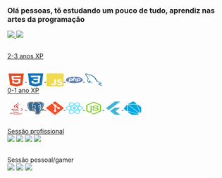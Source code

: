 ### Olá pessoas, tô estudando um pouco de tudo, aprendiz nas artes da programação
<div>
  <a href="https://beacons.page/alvarolou"/>
  <img height="150em" src="https://github-readme-stats.vercel.app/api?username=alvarolou&show_icons=true&theme=chartreuse-dark&include_all_commits=true&count_private=true"/>
  <img height="150em" src="https://github-readme-stats.vercel.app/api/top-langs/?username=alvarolou&layout=compact&langs_count=7&theme=chartreuse-dark"/>
</div>

  ##

2-3 anos XP
<div style="display: inline_block"><br>
  <img align="center" alt="Lou-HTML" height="30" width="40" src="https://raw.githubusercontent.com/devicons/devicon/master/icons/html5/html5-plain.svg">
  <img align="center" alt="Lou-CSS" height="30" width="40" src="https://raw.githubusercontent.com/devicons/devicon/master/icons/css3/css3-plain.svg">
  <img align="center" alt="Lou-Js" height="30" width="40" src="https://raw.githubusercontent.com/devicons/devicon/master/icons/javascript/javascript-plain.svg">
  <img align="center" alt="Lou-PHP" height="30" width="40" src="https://github.com/devicons/devicon/blob/master/icons/php/php-plain.svg">  
  <img align="center" alt="Lou-MySQL" height="30" width="40" src="https://github.com/devicons/devicon/blob/master/icons/mysql/mysql-plain.svg">
</div>
0-1 ano XP
<div style="display: inline_block"><br>
  <img align="center" alt="Lou-JAVA" height="30" width="40" src="https://github.com/devicons/devicon/blob/master/icons/java/java-plain.svg">
  <img align="center" alt="Lou-PgSQL" height="30" width="40" src="https://github.com/devicons/devicon/blob/master/icons/postgresql/postgresql-original.svg">
  <img align="center" alt="Lou-GIT" height="30" width="40" src="https://github.com/devicons/devicon/blob/master/icons/git/git-original.svg">  
  <img align="center" alt="Lou-REACT" height="30" width="40" src="https://github.com/devicons/devicon/blob/master/icons/react/react-original.svg">
  <img align="center" alt="Lou-NODE" height="30" width="40" src="https://github.com/devicons/devicon/blob/master/icons/nodejs/nodejs-plain.svg">
  <img align="center" alt="Lou-FLUTTER" height="30" width="40" src="https://github.com/devicons/devicon/blob/master/icons/flutter/flutter-plain.svg">
  <img align="center" alt="Lou-DART" height="30" width="40" src="https://github.com/devicons/devicon/blob/master/icons/dart/dart-plain.svg">
</div>
  
  ## 
 
<div> 
  Sessão profissional
  <br>
  <a href="www.linkedin.com/in/lourenço-a-alves" target="_blank"><img src="https://img.shields.io/badge/-LinkedIn-%230077B5?style=for-the-badge&logo=linkedin&logoColor=white" target="_blank"></a>  
  <a href="https://github.com/AlvaroLou" target="_blank"><img src="https://img.shields.io/badge/GitHub-100000?style=for-the-badge&logo=github&logoColor=white" target="_blank"></a>  
  <a href = "https://programathor.com.br/users/59794"><img src="https://cdn.discordapp.com/attachments/828333764090396693/875004459825107014/logo-programathor.png" target="_blank"></a>
  <a href = "mailto:alvaro.lourenco46@gmail.com"><img src="https://img.shields.io/badge/-Gmail-%23333?style=for-the-badge&logo=gmail&logoColor=white" target="_blank"></a>
</div>
  
  ##
  
<div>
  Sessão pessoal/gamer<br>
  <a href="https://www.instagram.com/lourenco_a_alves/" target="_blank"><img src="https://img.shields.io/badge/-Instagram-%23E4405F?style=for-the-badge&logo=instagram&logoColor=white" target="_blank"></a>
  <a href="http://twitch.tv/joy__boy__" target="_blank"><img src="https://img.shields.io/badge/Twitch-9146FF?style=for-the-badge&logo=twitch&logoColor=white" target="_blank"></a>
  <a href="https://www.youtube.com/channel/UC97AtEAgo9UHB4QfxRS9Zyg" target="_blank"><img src="https://img.shields.io/badge/YouTube-FF0000?style=for-the-badge&logo=youtube&logoColor=white" target="_blank"></a>
</div>
